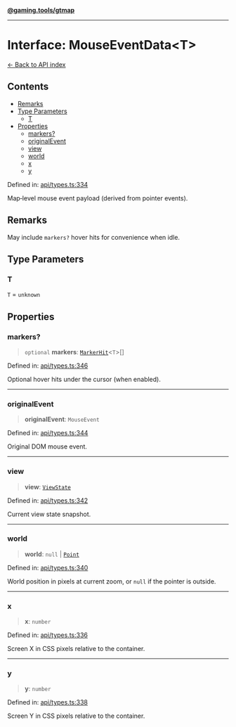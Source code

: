 [**@gaming.tools/gtmap**](README.md)

***

# Interface: MouseEventData\<T\>

[← Back to API index](./README.md)

## Contents

- [Remarks](#remarks)
- [Type Parameters](#type-parameters)
  - [T](#t)
- [Properties](#properties)
  - [markers?](#markers)
  - [originalEvent](#originalevent)
  - [view](#view)
  - [world](#world)
  - [x](#x)
  - [y](#y)

Defined in: [api/types.ts:334](https://github.com/gamingtools/gt-map/blob/670061005a2701ff4986e8986471b4dd55d13ca7/packages/gtmap/src/api/types.ts#L334)

Map‑level mouse event payload (derived from pointer events).

## Remarks

May include `markers?` hover hits for convenience when idle.

## Type Parameters

### T

`T` = `unknown`

## Properties

### markers?

> `optional` **markers**: [`MarkerHit`](Interface.MarkerHit.md)\<`T`\>[]

Defined in: [api/types.ts:346](https://github.com/gamingtools/gt-map/blob/670061005a2701ff4986e8986471b4dd55d13ca7/packages/gtmap/src/api/types.ts#L346)

Optional hover hits under the cursor (when enabled).

***

### originalEvent

> **originalEvent**: `MouseEvent`

Defined in: [api/types.ts:344](https://github.com/gamingtools/gt-map/blob/670061005a2701ff4986e8986471b4dd55d13ca7/packages/gtmap/src/api/types.ts#L344)

Original DOM mouse event.

***

### view

> **view**: [`ViewState`](Interface.ViewState.md)

Defined in: [api/types.ts:342](https://github.com/gamingtools/gt-map/blob/670061005a2701ff4986e8986471b4dd55d13ca7/packages/gtmap/src/api/types.ts#L342)

Current view state snapshot.

***

### world

> **world**: `null` \| [`Point`](TypeAlias.Point.md)

Defined in: [api/types.ts:340](https://github.com/gamingtools/gt-map/blob/670061005a2701ff4986e8986471b4dd55d13ca7/packages/gtmap/src/api/types.ts#L340)

World position in pixels at current zoom, or `null` if the pointer is outside.

***

### x

> **x**: `number`

Defined in: [api/types.ts:336](https://github.com/gamingtools/gt-map/blob/670061005a2701ff4986e8986471b4dd55d13ca7/packages/gtmap/src/api/types.ts#L336)

Screen X in CSS pixels relative to the container.

***

### y

> **y**: `number`

Defined in: [api/types.ts:338](https://github.com/gamingtools/gt-map/blob/670061005a2701ff4986e8986471b4dd55d13ca7/packages/gtmap/src/api/types.ts#L338)

Screen Y in CSS pixels relative to the container.

